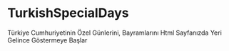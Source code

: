 # TurkishSpecialDays
 Türkiye Cumhuriyetinin Özel Günlerini, Bayramlarını Html Sayfanızda Yeri Gelince Göstermeye Başlar
